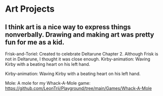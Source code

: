 # Art Projects 

## I think art is a nice way to express things nonverbally. Drawing and making art was pretty fun for me as a kid. 

Frisk-and-Toriel: Created to celebrate Deltarune Chapter 2. Although Frisk is not in Deltarune, I thought it was close enough.
Kirby-animation: Waving Kirby with a beating heart on his left hand.

Kirby-animation: Waving Kirby with a beating heart on his left hand.

Mole: A mole for my Whack-A-Mole game: https://github.com/LeonTrii/Playground/tree/main/Games/Whack-A-Mole
